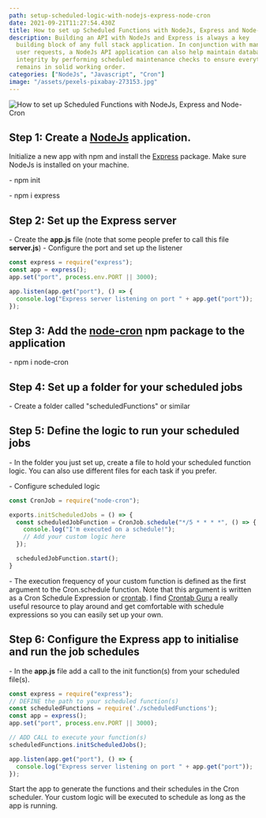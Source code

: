 ```yaml
---
path: setup-scheduled-logic-with-nodejs-express-node-cron
date: 2021-09-21T11:27:54.430Z
title: How to set up Scheduled Functions with NodeJs, Express and Node-Cron
description: Building an API with NodeJs and Express is always a key
  building block of any full stack application. In conjunction with managing
  user requests, a NodeJs API application can also help maintain database
  integrity by performing scheduled maintenance checks to ensure everything
  remains in solid working order.
categories: ["NodeJs", "Javascript", "Cron"]
image: "/assets/pexels-pixabay-273153.jpg"
---
```

![How to set up Scheduled Functions with NodeJs, Express and Node-Cron](/assets/pexels-pixabay-273153.jpg "How to Setup Scheduled Functions with NodeJs, Express and Node-Cron")

## Step 1: Create a [NodeJs](https://nodejs.org/en/) application.

Initialize a new app with npm and install the [Express](http://expressjs.com/) package. Make sure NodeJs is installed on your machine. 

   \- npm init

   \- npm i express

## Step 2: Set up the Express server

   \- Create the **app.js** file (note that some people prefer to call this file **server.js**)
   \- Configure the port and set up the listener

```javascript
const express = require("express");
const app = express();
app.set("port", process.env.PORT || 3000);

app.listen(app.get("port"), () => {
  console.log("Express server listening on port " + app.get("port"));
});
```

## Step 3: Add the [node-cron](https://www.npmjs.com/package/node-cron) npm package to the application

   \- npm i node-cron

## Step 4: Set up a folder for your scheduled jobs

   \- Create a folder called "scheduledFunctions" or similar

## Step 5: Define the logic to run your scheduled jobs

   \- In the folder you just set up, create a file to hold your scheduled function logic. You can also use different files for each task if you prefer.

   \- Configure scheduled logic

   ```javascript
   const CronJob = require("node-cron");

   exports.initScheduledJobs = () => {
     const scheduledJobFunction = CronJob.schedule("*/5 * * * *", () => {
       console.log("I'm executed on a schedule!");
       // Add your custom logic here
     });

     scheduledJobFunction.start();
   }
   ```

   \- The execution frequency of your custom function is defined as the first argument to the Cron.schedule function. Note that this argument is written as a Cron Schedule Expression or [crontab](https://en.wikipedia.org/wiki/Cron). I find [Crontab Guru](https://crontab.guru/) a really useful resource to play around and get comfortable with schedule expressions so you can easily set up your own.

## Step 6: Configure the Express app to initialise and run the job schedules

   \- In the **app.js** file add a call to the init function(s) from your scheduled file(s).
   
   ```javascript
   const express = require("express");
   // DEFINE the path to your scheduled function(s)
   const scheduledFunctions = require('./scheduledFunctions');
   const app = express();
   app.set("port", process.env.PORT || 3000);

   // ADD CALL to execute your function(s)
   scheduledFunctions.initScheduledJobs();

   app.listen(app.get("port"), () => {
     console.log("Express server listening on port " + app.get("port"));
   });
   ```

   Start the app to generate the functions and their schedules in the Cron scheduler. Your custom logic will be executed to schedule as long as the app is running.